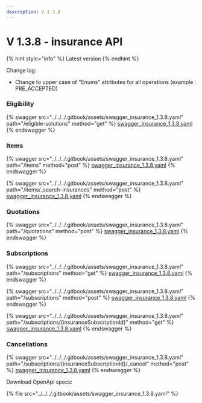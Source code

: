 ```yaml
---
description: V 1.3.8
---
```


# V 1.3.8 - insurance API

{% hint style="info" %}
Latest version
{% endhint %}

Change log:&#x20;

* Change to upper case of "Enums" attributes for all operations (example : PRE\_ACCEPTED)

### Eligibility

{% swagger src="../../../.gitbook/assets/swagger_insurance_1.3.8.yaml" path="/eligible-solutions" method="get" %}
[swagger_insurance_1.3.8.yaml](../../../.gitbook/assets/swagger_insurance_1.3.8.yaml)
{% endswagger %}

### Items

{% swagger src="../../../.gitbook/assets/swagger_insurance_1.3.8.yaml" path="/items" method="post" %}
[swagger_insurance_1.3.8.yaml](../../../.gitbook/assets/swagger_insurance_1.3.8.yaml)
{% endswagger %}

{% swagger src="../../../.gitbook/assets/swagger_insurance_1.3.8.yaml" path="/items/_search-insurances" method="post" %}
[swagger_insurance_1.3.8.yaml](../../../.gitbook/assets/swagger_insurance_1.3.8.yaml)
{% endswagger %}

### Quotations

{% swagger src="../../../.gitbook/assets/swagger_insurance_1.3.8.yaml" path="/quotations" method="post" %}
[swagger_insurance_1.3.8.yaml](../../../.gitbook/assets/swagger_insurance_1.3.8.yaml)
{% endswagger %}

### Subscriptions

{% swagger src="../../../.gitbook/assets/swagger_insurance_1.3.8.yaml" path="/subscriptions" method="get" %}
[swagger_insurance_1.3.8.yaml](../../../.gitbook/assets/swagger_insurance_1.3.8.yaml)
{% endswagger %}

{% swagger src="../../../.gitbook/assets/swagger_insurance_1.3.8.yaml" path="/subscriptions" method="post" %}
[swagger_insurance_1.3.8.yaml](../../../.gitbook/assets/swagger_insurance_1.3.8.yaml)
{% endswagger %}

{% swagger src="../../../.gitbook/assets/swagger_insurance_1.3.8.yaml" path="/subscriptions/{insuranceSubscriptionId}" method="get" %}
[swagger_insurance_1.3.8.yaml](../../../.gitbook/assets/swagger_insurance_1.3.8.yaml)
{% endswagger %}

### Cancellations

{% swagger src="../../../.gitbook/assets/swagger_insurance_1.3.8.yaml" path="/subscriptions/{insuranceSubscriptionId}/_cancel" method="post" %}
[swagger_insurance_1.3.8.yaml](../../../.gitbook/assets/swagger_insurance_1.3.8.yaml)
{% endswagger %}

Download OpenApi specs:

{% file src="../../../.gitbook/assets/swagger_insurance_1.3.8.yaml" %}

